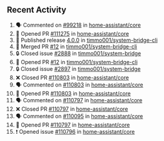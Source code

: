 ## Recent Activity

<!--START_SECTION:activity-->
1. 🗣 Commented on [#99218](https://github.com/home-assistant/core/issues/99218) in [home-assistant/core](https://github.com/home-assistant/core)
2. 💪 Opened PR [#111275](https://github.com/home-assistant/core/pull/111275) in [home-assistant/core](https://github.com/home-assistant/core)
3. 🚀 Published release [4.0.0](https://github.com/4.0.0) in [timmo001/system-bridge-cli](https://github.com/timmo001/system-bridge-cli)
4. 🎉 Merged PR [#12](https://github.com/timmo001/system-bridge-cli/pull/12) in [timmo001/system-bridge-cli](https://github.com/timmo001/system-bridge-cli)
5. 🔒 Closed issue [#2888](https://github.com/timmo001/system-bridge/issues/2888) in [timmo001/system-bridge](https://github.com/timmo001/system-bridge)
6. 💪 Opened PR [#12](https://github.com/timmo001/system-bridge-cli/pull/12) in [timmo001/system-bridge-cli](https://github.com/timmo001/system-bridge-cli)
7. 🔒 Closed issue [#2897](https://github.com/timmo001/system-bridge/issues/2897) in [timmo001/system-bridge](https://github.com/timmo001/system-bridge)
8. ❌ Closed PR [#110803](https://github.com/home-assistant/core/pull/110803) in [home-assistant/core](https://github.com/home-assistant/core)
9. 🗣 Commented on [#110803](https://github.com/home-assistant/core/issues/110803) in [home-assistant/core](https://github.com/home-assistant/core)
10. 💪 Opened PR [#110803](https://github.com/home-assistant/core/pull/110803) in [home-assistant/core](https://github.com/home-assistant/core)
11. 🗣 Commented on [#110797](https://github.com/home-assistant/core/issues/110797) in [home-assistant/core](https://github.com/home-assistant/core)
12. ❌ Closed PR [#110797](https://github.com/home-assistant/core/pull/110797) in [home-assistant/core](https://github.com/home-assistant/core)
13. 🗣 Commented on [#110095](https://github.com/home-assistant/core/issues/110095) in [home-assistant/core](https://github.com/home-assistant/core)
14. 💪 Opened PR [#110797](https://github.com/home-assistant/core/pull/110797) in [home-assistant/core](https://github.com/home-assistant/core)
15. ❗ Opened issue [#110796](https://github.com/home-assistant/core/issues/110796) in [home-assistant/core](https://github.com/home-assistant/core)
<!--END_SECTION:activity-->
